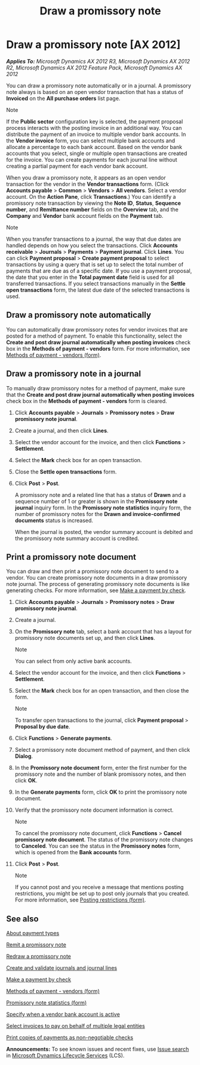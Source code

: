 ﻿---
title: Draw a promissory note
TOCTitle: Draw a promissory note
ms:assetid: 5da88792-b3a2-4268-b125-f0bae015d5ed
ms:mtpsurl: https://technet.microsoft.com/en-us/library/Aa549102(v=AX.60)
ms:contentKeyID: 36655930
ms.date: 04/18/2014
mtps_version: v=AX.60
f1_keywords:
- promissory notes
- promissory note
---

# Draw a promissory note [AX 2012]


_**Applies To:** Microsoft Dynamics AX 2012 R3, Microsoft Dynamics AX 2012 R2, Microsoft Dynamics AX 2012 Feature Pack, Microsoft Dynamics AX 2012_

You can draw a promissory note automatically or in a journal. A promissory note always is based on an open vendor transaction that has a status of **Invoiced** on the **All purchase orders** list page.


> [!NOTE]
> <P>If the <STRONG>Public sector</STRONG> configuration key is selected, the payment proposal process interacts with the posting invoice in an additional way. You can distribute the payment of an invoice to multiple vendor bank accounts. In the <STRONG>Vendor invoice</STRONG> form, you can select multiple bank accounts and allocate a percentage to each bank account. Based on the vendor bank accounts that you select, single or multiple open transactions are created for the invoice. You can create payments for each journal line without creating a partial payment for each vendor bank account.</P>



When you draw a promissory note, it appears as an open vendor transaction for the vendor in the **Vendor transactions** form. (Click **Accounts payable** \> **Common** \> **Vendors** \> **All vendors**. Select a vendor account. On the **Action Pane**, click **Transactions**.) You can identify a promissory note transaction by viewing the **Note ID**, **Status**, **Sequence number**, and **Remittance number** fields on the **Overview** tab, and the **Company** and **Vendor** bank account fields on the **Payment** tab.


> [!NOTE]
> <P>When you transfer transactions to a journal, the way that due dates are handled depends on how you select the transactions. Click <STRONG>Accounts receivable</STRONG> &gt; <STRONG>Journals</STRONG> &gt; <STRONG>Payments</STRONG> &gt; <STRONG>Payment journal</STRONG>. Click <STRONG>Lines</STRONG>. You can click <STRONG>Payment proposal</STRONG> &gt; <STRONG>Create payment proposal</STRONG> to select transactions by using a query that is set up to select the total number of payments that are due as of a specific date. If you use a payment proposal, the date that you enter in the <STRONG>Total payment date</STRONG> field is used for all transferred transactions. If you select transactions manually in the <STRONG>Settle open transactions</STRONG> form, the latest due date of the selected transactions is used.</P>



## Draw a promissory note automatically

You can automatically draw promissory notes for vendor invoices that are posted for a method of payment. To enable this functionality, select the **Create and post draw journal automatically when posting invoices** check box in the **Methods of payment - vendors** form. For more information, see [Methods of payment - vendors (form)](https://technet.microsoft.com/en-us/library/aa618565\(v=ax.60\)).

## Draw a promissory note in a journal

To manually draw promissory notes for a method of payment, make sure that the **Create and post draw journal automatically when posting invoices** check box in the **Methods of payment - vendors** form is cleared.

1.  Click **Accounts payable** \> **Journals** \> **Promissory notes** \> **Draw promissory note journal**.

2.  Create a journal, and then click **Lines**.

3.  Select the vendor account for the invoice, and then click **Functions** \> **Settlement**.

4.  Select the **Mark** check box for an open transaction.

5.  Close the **Settle open transactions** form.

6.  Click **Post** \> **Post**.
    
    A promissory note and a related line that has a status of **Drawn** and a sequence number of 1 or greater is shown in the **Promissory note journal** inquiry form. In the **Promissory note statistics** inquiry form, the number of promissory notes for the **Drawn and invoice-confirmed documents** status is increased.
    
    When the journal is posted, the vendor summary account is debited and the promissory note summary account is credited.

## Print a promissory note document

You can draw and then print a promissory note document to send to a vendor. You can create promissory note documents in a draw promissory note journal. The process of generating promissory note documents is like generating checks. For more information, see [Make a payment by check](make-a-payment-by-check.md).

1.  Click **Accounts payable** \> **Journals** \> **Promissory notes** \> **Draw promissory note journal**.

2.  Create a journal.

3.  On the **Promissory note** tab, select a bank account that has a layout for promissory note documents set up, and then click **Lines**.
    

    > [!NOTE]
    > <P>You can select from only active bank accounts.</P>



4.  Select the vendor account for the invoice, and then click **Functions** \> **Settlement**.

5.  Select the **Mark** check box for an open transaction, and then close the form.
    

    > [!NOTE]
    > <P>To transfer open transactions to the journal, click <STRONG>Payment proposal</STRONG> &gt; <STRONG>Proposal by due date</STRONG>.</P>



6.  Click **Functions** \> **Generate payments**.

7.  Select a promissory note document method of payment, and then click **Dialog**.

8.  In the **Promissory note document** form, enter the first number for the promissory note and the number of blank promissory notes, and then click **OK**.

9.  In the **Generate payments** form, click **OK** to print the promissory note document.

10. Verify that the promissory note document information is correct.
    

    > [!NOTE]
    > <P>To cancel the promissory note document, click <STRONG>Functions</STRONG> &gt; <STRONG>Cancel promissory note document</STRONG>. The status of the promissory note changes to <STRONG>Canceled</STRONG>. You can see the status in the <STRONG>Promissory notes</STRONG> form, which is opened from the <STRONG>Bank accounts</STRONG> form.</P>



11. Click **Post** \> **Post**.
    

    > [!NOTE]
    > <P>If you cannot post and you receive a message that mentions posting restrictions, you might be set up to post only journals that you created. For more information, see <A href="https://technet.microsoft.com/en-us/library/hh227598(v=ax.60)">Posting restrictions (form)</A>.</P>



## See also

[About payment types](about-payment-types.md)

[Remit a promissory note](remit-a-promissory-note.md)

[Redraw a promissory note](redraw-a-promissory-note.md)

[Create and validate journals and journal lines](create-and-validate-journals-and-journal-lines.md)

[Make a payment by check](make-a-payment-by-check.md)

[Methods of payment - vendors (form)](https://technet.microsoft.com/en-us/library/aa618565\(v=ax.60\))

[Promissory note statistics (form)](https://technet.microsoft.com/en-us/library/aa550186\(v=ax.60\))

[Specify when a vendor bank account is active](specify-when-a-vendor-bank-account-is-active.md)

[Select invoices to pay on behalf of multiple legal entities](select-invoices-to-pay-on-behalf-of-multiple-legal-entities.md)

[Print copies of payments as non-negotiable checks](print-copies-of-payments-as-non-negotiable-checks.md)

  
**Announcements:** To see known issues and recent fixes, use [Issue search](http://go.microsoft.com/fwlink/?linkid=389258) in [Microsoft Dynamics Lifecycle Services](http://go.microsoft.com/fwlink/?linkid=306505) (LCS).

